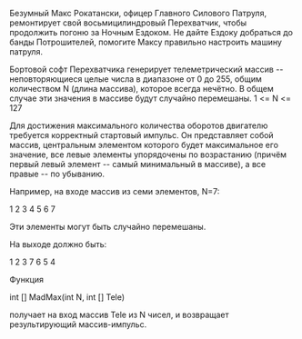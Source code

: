  Безумный Макс Рокатански, офицер Главного Силового Патруля, ремонтирует свой восьмицилиндровый Перехватчик, чтобы продолжить погоню за Ночным Ездоком. Не дайте Ездоку добраться до банды Потрошителей, помогите Максу правильно настроить машину патруля.

Бортовой софт Перехватчика генерирует телеметрический массив -- неповторяющиеся целые числа в диапазоне от 0 до 255, общим количеством N (длина массива), которое всегда нечётно. В общем случае эти значения в массиве будут случайно перемешаны.
1 <= N <= 127

Для достижения максимального количества оборотов двигателю требуется корректный стартовый импульс. Он представляет собой массив, центральным элементом которого будет максимальное его значение, все левые элементы упорядочены по возрастанию (причём первый левый элемент -- самый минимальный в массиве), а все правые -- по убыванию.

Например, на входе массив из семи элементов, N=7:

1 2 3 4 5 6 7 

Эти элементы могут быть случайно перемешаны.

На выходе должно быть:

1 2 3 7 6 5 4

Функция

int [] MadMax(int N, int [] Tele)

получает на вход массив Tele из N чисел, и возвращает результирующий массив-импульс. 

